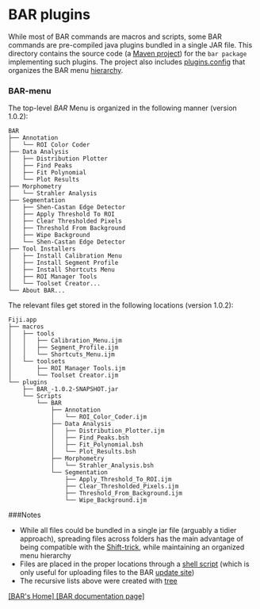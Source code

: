 # BAR plugins

While most of BAR commands are macros and scripts, some BAR commands are pre-compiled java plugins bundled in a single JAR file. This directory contains the source code (a [Maven project](http://fiji.sc/Maven)) for the `bar package` implementing such plugins. The project also includes [plugins.config](./src/main/resources/plugins.config) that organizes the BAR menu [hierarchy](#bar-menu).


### BAR-menu
The top-level _BAR_ Menu is organized in the following manner (version 1.0.2):

    BAR
    ├── Annotation
    │   └── ROI Color Coder
    ├── Data Analysis
    │   ├── Distribution Plotter
    │   ├── Find Peaks
    │   ├── Fit Polynomial
    │   └── Plot Results
    ├── Morphometry
    │   └── Strahler Analysis
    ├── Segmentation
    │   ├── Shen-Castan Edge Detector
    │   ├── Apply Threshold To ROI
    │   ├── Clear Thresholded Pixels
    │   ├── Threshold From Background
    │   ├── Wipe Background
    │   └── Shen-Castan Edge Detector
    ├── Tool Installers
    │   ├── Install Calibration Menu
    │   ├── Install Segment Profile
    │   ├── Install Shortcuts Menu
    │   ├── ROI Manager Tools
    │   └── Toolset Creator...
    └── About BAR...



The relevant files get stored in the following locations (version 1.0.2):

    Fiji.app
    ├── macros
    │   ├── tools
    │   │   ├── Calibration_Menu.ijm
    │   │   ├── Segment_Profile.ijm
    │   │   └── Shortcuts_Menu.ijm
    │   └── toolsets
    │       ├── ROI Manager Tools.ijm
    │       └── Toolset Creator.ijm
    └── plugins
        ├── BAR_-1.0.2-SNAPSHOT.jar
        └── Scripts
            └── BAR
                ├── Annotation
                │   └── ROI_Color_Coder.ijm
                ├── Data Analysis
                │   ├── Distribution_Plotter.ijm
                │   ├── Find_Peaks.bsh
                │   ├── Fit_Polynomial.bsh
                │   └── Plot_Results.bsh
                ├── Morphometry
                │   └── Strahler_Analysis.bsh
                └── Segmentation
                    ├── Apply_Threshold_To_ROI.ijm
                    ├── Clear_Thresholded_Pixels.ijm
                    ├── Threshold_From_Background.ijm
                    └── Wipe_Background.ijm


###Notes
   - While all files could be bundled in a single jar file (arguably a tidier approach), spreading files across folders has the main advantage of being compatible with the [Shift-trick](http://fiji.sc/BAR#OpeningBAR), while maintaining an organized menu hierarchy
   - Files are placed in the proper locations through a [shell script](../misc/symlink_bar.sh) (which is only useful for uploading files to the BAR [update site](http://sites.imagej.net/Tiago/))
   - The recursive lists above were created with [tree](http://mama.indstate.edu/users/ice/tree/)

[ [BAR's Home] ](../README.md#scripts)
[ [BAR documentation page] ](http://fiji.sc/BAR)
